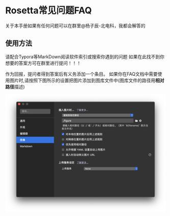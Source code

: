 # Rosetta常见问题FAQ

关于本手册如果有任何问题可以在群里@杨子辰-北电科，我都会解答的
## 使用方法

请配合Typora等MarkDown阅读软件索引或搜索你遇到的问题
如果在此找不到你想要的答案方可在群里进行提问！！！

作为回报，提问者得到答案后有义务添加一个条目。
如果你在FAQ文档中需要使用图片时,请按照下图所示的设置把图片添加到图库文件中(图库文件的路径用**相对路径**描述)

![image](https://github.com/RazzyChen/RosettaFAQ/blob/master/figure/截屏2020-08-15%2016.26.15.png)
